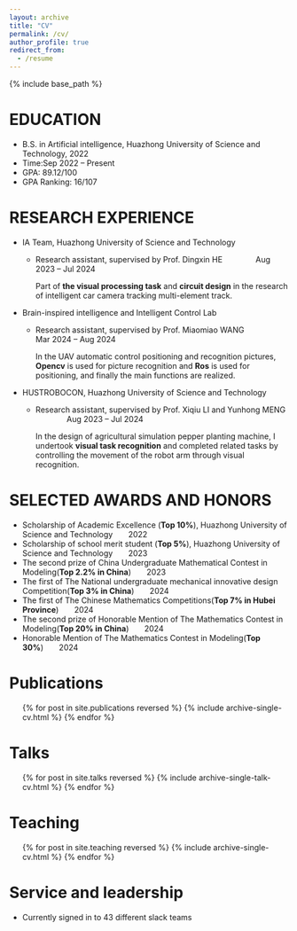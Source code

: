 ```yaml
---
layout: archive
title: "CV"
permalink: /cv/
author_profile: true
redirect_from:
  - /resume
---
```


{% include base_path %}

EDUCATION
======
* B.S. in Artificial intelligence, Huazhong University of Science and Technology, 2022
* Time:Sep 2022 – Present
* GPA: 89.12/100
* GPA Ranking: 16/107

RESEARCH EXPERIENCE
======
* IA Team, Huazhong University of Science and Technology
  * Research assistant, supervised by Prof. Dingxin HE &emsp;&emsp;&emsp;&emsp;Aug 2023 – Jul 2024

      Part of **the visual processing task** and **circuit design** in the research of intelligent car camera tracking
multi-element track.
* Brain-inspired intelligence and Intelligent Control Lab
  * Research assistant, supervised by Prof. Miaomiao WANG &emsp;&emsp;&emsp;&emsp;Mar 2024 – Aug 2024

      In the UAV automatic control positioning and recognition pictures, **Opencv** is used for picture recognition and **Ros**
is used for positioning, and finally the main functions are realized.

* HUSTROBOCON, Huazhong University of Science and Technology
  * Research assistant, supervised by Prof. Xiqiu LI and Yunhong MENG &emsp;&emsp;&emsp;&emsp;Aug 2023 – Jul 2024

      In the design of agricultural simulation pepper planting machine, I undertook **visual task recognition** and
completed related tasks by controlling the movement of the robot arm through visual recognition.
  
SELECTED AWARDS AND HONORS
======
* Scholarship of Academic Excellence (**Top 10%**), Huazhong University of Science and Technology&emsp;&emsp;2022
* Scholarship of school merit student (**Top 5%**), Huazhong University of Science and Technology&emsp;&emsp;2023
* The second prize of China Undergraduate Mathematical Contest in Modeling(**Top 2.2% in China**)&emsp;&emsp;2023
* The first of The National undergraduate mechanical innovative design Competition(**Top 3% in China**)&emsp;&emsp;2024
* The first of The Chinese Mathematics Competitions(**Top 7% in Hubei Province**)&emsp;&emsp;2024
* The second prize of Honorable Mention of The Mathematics Contest in Modeling(**Top 20% in China**)&emsp;&emsp;2024
* Honorable Mention of The Mathematics Contest in Modeling(**Top 30%**)&emsp;&emsp;2024


Publications
======
  <ul>{% for post in site.publications reversed %}
    {% include archive-single-cv.html %}
  {% endfor %}</ul>
  
Talks
======
  <ul>{% for post in site.talks reversed %}
    {% include archive-single-talk-cv.html  %}
  {% endfor %}</ul>
  
Teaching
======
  <ul>{% for post in site.teaching reversed %}
    {% include archive-single-cv.html %}
  {% endfor %}</ul>
  
Service and leadership
======
* Currently signed in to 43 different slack teams
